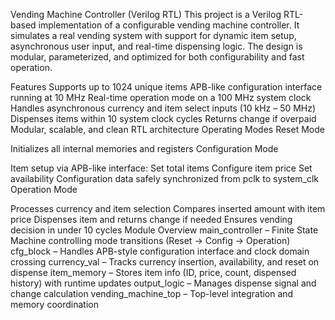 Vending Machine Controller (Verilog RTL)
This project is a Verilog RTL-based implementation of a configurable vending machine controller.
It simulates a real vending system with support for dynamic item setup, asynchronous user input, and real-time dispensing logic.
The design is modular, parameterized, and optimized for both configurability and fast operation.

Features
Supports up to 1024 unique items
APB-like configuration interface running at 10 MHz
Real-time operation mode on a 100 MHz system clock
Handles asynchronous currency and item select inputs (10 kHz – 50 MHz)
Dispenses items within 10 system clock cycles
Returns change if overpaid
Modular, scalable, and clean RTL architecture
Operating Modes
Reset Mode

Initializes all internal memories and registers
Configuration Mode

Item setup via APB-like interface:
Set total items
Configure item price
Set availability
Configuration data safely synchronized from pclk to system_clk
Operation Mode

Processes currency and item selection
Compares inserted amount with item price
Dispenses item and returns change if needed
Ensures vending decision in under 10 cycles
Module Overview
main_controller – Finite State Machine controlling mode transitions (Reset → Config → Operation)
cfg_block – Handles APB-style configuration interface and clock domain crossing
currency_val – Tracks currency insertion, availability, and reset on dispense
item_memory – Stores item info (ID, price, count, dispensed history) with runtime updates
output_logic – Manages dispense signal and change calculation
vending_machine_top – Top-level integration and memory coordination
